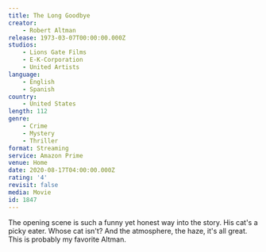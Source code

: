 ```yaml
---
title: The Long Goodbye
creator:
    - Robert Altman
release: 1973-03-07T00:00:00.000Z
studios:
    - Lions Gate Films
    - E-K-Corporation
    - United Artists
language:
    - English
    - Spanish
country:
    - United States
length: 112
genre:
    - Crime
    - Mystery
    - Thriller
format: Streaming
service: Amazon Prime
venue: Home
date: 2020-08-17T04:00:00.000Z
rating: '4'
revisit: false
media: Movie
id: 1847
---
```


The opening scene is such a funny yet honest way into the story. His cat's a picky eater. Whose cat isn't? And the atmosphere, the haze, it's all great. This is probably my favorite Altman.
